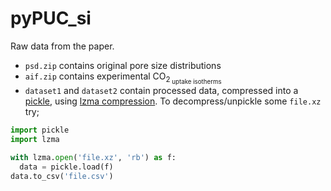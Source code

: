 # pyPUC_si

Raw data from the paper. 

* `psd.zip` contains original pore size distributions
* `aif.zip` contains experimental CO<sub>2<sub> uptake isotherms
* `dataset1` and `dataset2` contain processed data, compressed into a [pickle](https://docs.python.org/3/library/pickle.html), using [lzma compression](https://docs.python.org/3/library/lzma.html). To decompress/unpickle some `file.xz` try;

```py
import pickle
import lzma

with lzma.open('file.xz', 'rb') as f:
  data = pickle.load(f)
data.to_csv('file.csv')
```

